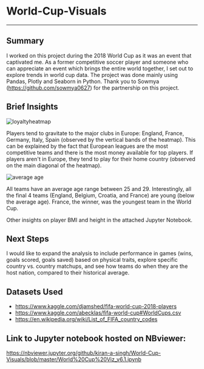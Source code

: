 # World-Cup-Visuals
***

## Summary
I worked on this project during the 2018 World Cup as it was an event that captivated me. As a former competitive soccer player and someone who can appreciate an event which brings the entire world together, I set out to explore trends in world cup data. The project was done mainly using Pandas, Plotly and Seaborn in Python. Thank you to Sowmya (https://github.com/sowmya0627) for the partnership on this project. 


## Brief Insights

![loyaltyheatmap](https://user-images.githubusercontent.com/31706194/43217726-362f08e4-8ff7-11e8-822f-9643b102fe9d.png)

Players tend to gravitate to the major clubs in Europe: England, France, Germany, Italy, Spain (observed by the vertical bands of the heatmap). This can be explained by the fact that European leagues are the most competitive teams and there is the most money available for top players.
If players aren't in Europe, they tend to play for their home country (observed on the main diagonal of the heatmap).

![average age](https://user-images.githubusercontent.com/31706194/43217721-3463277a-8ff7-11e8-9c7d-4607b380ef8e.png)

All teams have an average age range between 25 and 29. Interestingly, all the final 4 teams (England, Belgium, Croatia, and France) are young (below the average age). France, the winner, was the youngest team in the World Cup.

Other insights on player BMI and height in the attached Jupyter Notebook.

## Next Steps
I would like to expand the analysis to include performance in games (wins, goals scored, goals saved) based on physical traits, explore specific country vs. country matchups, and see how teams do when they are the host nation, compared to their historical average.


## Datasets Used
+ https://www.kaggle.com/djamshed/fifa-world-cup-2018-players
+ https://www.kaggle.com/abecklas/fifa-world-cup#WorldCups.csv
+ https://en.wikipedia.org/wiki/List_of_FIFA_country_codes

## Link to Jupyter notebook hosted on NBviewer:
https://nbviewer.jupyter.org/github/kiran-a-singh/World-Cup-Visuals/blob/master/World%20Cup%20Viz_v6.1.ipynb

